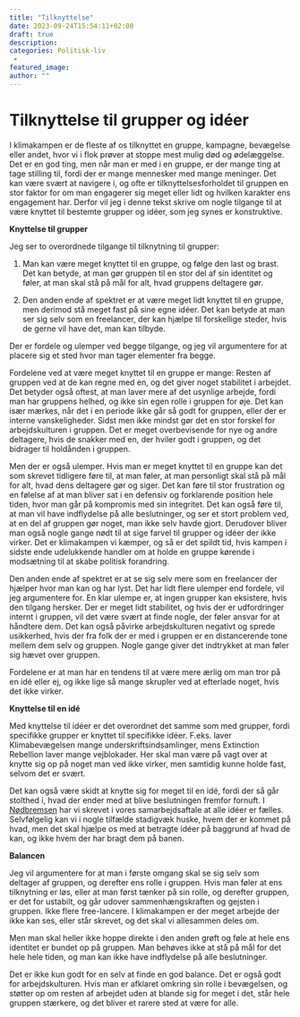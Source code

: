 ```yaml
---
title: "Tilknyttelse"
date: 2023-09-24T15:54:11+02:00
draft: true
description:
categories: Politisk-liv
 -
featured_image:
author: ""
---
```

# Tilknyttelse til grupper og idéer

I klimakampen er de fleste af os tilknyttet en gruppe, kampagne, bevægelse eller andet, hvor vi i flok prøver at stoppe mest mulig død og ødelæggelse. Det er en god ting, men når man er med i en gruppe, er der mange ting at tage stilling til, fordi der er mange mennesker med mange meninger. Det kan være svært at navigere i, og ofte er tilknyttelsesforholdet til gruppen en stor faktor for om man engagerer sig meget eller lidt og hvilken karakter ens engagement har. Derfor vil jeg i denne tekst skrive om nogle tilgange til at være knyttet til bestemte grupper og idéer, som jeg synes er konstruktive.

**Knyttelse til grupper**

Jeg ser to overordnede tilgange til tilknytning til grupper:

1. Man kan være meget knyttet til en gruppe, og følge den last og brast. Det kan betyde, at man gør gruppen til en stor del af sin identitet og føler, at man skal stå på mål for alt, hvad gruppens deltagere gør.

2. Den anden ende af spektret er at være meget lidt knyttet til en gruppe, men derimod stå meget fast på sine egne idéer. Det kan betyde at man ser sig selv som en freelancer, der kan hjælpe til forskellige steder, hvis de gerne vil have det, man kan tilbyde.

Der er fordele og ulemper ved begge tilgange, og jeg vil argumentere for at placere sig et sted hvor man tager elementer fra begge.

Fordelene ved at være meget knyttet til en gruppe er mange: Resten af gruppen ved at de kan regne med en, og det giver noget stabilitet i arbejdet. Det betyder også oftest, at man laver mere af det usynlige arbejde, fordi man har gruppens helhed, og ikke sin egen rolle i gruppen for øje. Det kan især mærkes, når det i en periode ikke går så godt for gruppen, eller der er interne vanskeligheder. Sidst men ikke mindst gør det en stor forskel for arbejdskulturen i gruppen. Det er meget overbevisende for nye og andre deltagere, hvis de snakker med en, der hviler godt i gruppen, og det bidrager til holdånden i gruppen.

Men der er også ulemper. Hvis man er meget knyttet til en gruppe kan det som skrevet tidligere føre til, at man føler, at man personligt skal stå på mål for alt, hvad dens deltagere gør og siger. Det kan føre til stor frustration og en følelse af at man bliver sat i en defensiv og forklarende position hele tiden, hvor man går på kompromis med sin integritet. Det kan også føre til, at man vil have indflydelse på alle beslutninger, og ser et stort problem ved, at en del af gruppen gør noget, man ikke selv havde gjort. Derudover bliver man også nogle gange nødt til at sige farvel til grupper og idéer der ikke virker. Det er klimakampen vi kæmper, og så er det spildt tid, hvis kampen i sidste ende udelukkende handler om at holde en gruppe kørende i modsætning til at skabe politisk forandring.

Den anden ende af spektret er at se sig selv mere som en freelancer der hjælper hvor man kan og har lyst. Det har lidt flere ulemper end fordele, vil jeg argumentere for. En klar ulempe er, at ingen grupper kan eksistere, hvis den tilgang hersker. Der er meget lidt stabilitet, og hvis der er udfordringer internt i gruppen, vil det være svært at finde nogle, der føler ansvar for at håndtere dem. Det kan også påvirke arbejdskulturen negativt og sprede usikkerhed, hvis der fra folk der er med i gruppen er en distancerende tone mellem dem selv og gruppen. Nogle gange giver det indtrykket at man føler sig hævet over gruppen.

Fordelene er at man har en tendens til at være mere ærlig om man tror på en idé eller ej, og ikke lige så mange skrupler ved at efterlade noget, hvis det ikke virker. 



**Knyttelse til en idé**

Med knyttelse til idéer er det overordnet det samme som med grupper, fordi specifikke grupper er knyttet til specifikke idéer. F.eks. laver Klimabevægelsen mange underskriftsindsamlinger, mens Extinction Rebellion laver mange vejblokader. Her skal man være på vagt over at knytte sig op på noget man ved ikke virker, men samtidig kunne holde fast, selvom det er svært.

Det kan også være skidt at knytte sig for meget til en idé, fordi der så går stolthed i, hvad der ender med at blive beslutningen fremfor fornuft. I [Nødbremsen](https://noedbremsen.dk) har vi skrevet i vores samarbejdsaftale at alle idéer er fælles. Selvfølgelig kan vi i nogle tilfælde stadigvæk huske, hvem der er kommet på hvad, men det skal hjælpe os med at betragte idéer på baggrund af hvad de kan, og ikke hvem der har bragt dem på banen.



**Balancen**

Jeg vil argumentere for at man i første omgang skal se sig selv som deltager af gruppen, og derefter ens rolle i gruppen. Hvis man føler at ens tilknytning er løs, eller at man først tænker på sin rolle, og derefter gruppen, er det for ustabilt, og går udover sammenhængskraften og gejsten i gruppen. Ikke flere free-lancere. I klimakampen er der meget arbejde der ikke kan ses, eller står skrevet, og det skal vi allesammen deles om.

Men man skal heller ikke hoppe direkte i den anden grøft og føle at hele ens identitet er bundet op på gruppen. Man behøves ikke at stå på mål for det hele hele tiden, og man kan ikke have indflydelse på alle beslutninger.

Det er ikke kun godt for en selv at finde en god balance. Det er også godt for arbejdskulturen. Hvis man er afklaret omkring sin rolle i bevægelsen, og støtter op om resten af arbejdet uden at blande sig for meget i det, står hele gruppen stærkere, og det bliver et rarere sted at være for alle.

